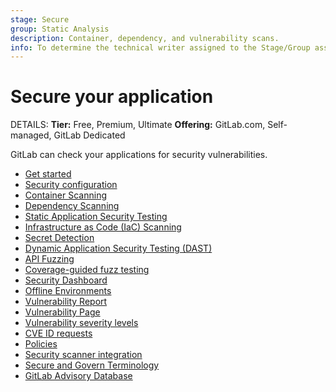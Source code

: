 ```yaml
---
stage: Secure
group: Static Analysis
description: Container, dependency, and vulnerability scans.
info: To determine the technical writer assigned to the Stage/Group associated with this page, see https://handbook.gitlab.com/handbook/product/ux/technical-writing/#assignments
---
```


# Secure your application

DETAILS:
**Tier:** Free, Premium, Ultimate
**Offering:** GitLab.com, Self-managed, GitLab Dedicated

GitLab can check your applications for security vulnerabilities.

- [Get started](get-started-security.md)
- [Security configuration](configuration/index.md)
- [Container Scanning](container_scanning/index.md)
- [Dependency Scanning](dependency_scanning/index.md)
- [Static Application Security Testing](sast/index.md)
- [Infrastructure as Code (IaC) Scanning](iac_scanning/index.md)
- [Secret Detection](secret_detection/index.md)
- [Dynamic Application Security Testing (DAST)](dast/index.md)
- [API Fuzzing](api_fuzzing/index.md)
- [Coverage-guided fuzz testing](coverage_fuzzing/index.md)
- [Security Dashboard](security_dashboard/index.md)
- [Offline Environments](offline_deployments/index.md)
- [Vulnerability Report](vulnerability_report/index.md)
- [Vulnerability Page](vulnerabilities/index.md)
- [Vulnerability severity levels](vulnerabilities/severities.md)
- [CVE ID requests](cve_id_request.md)
- [Policies](policies/index.md)
- [Security scanner integration](../../development/integrations/secure.md)
- [Secure and Govern Terminology](terminology/index.md)
- [GitLab Advisory Database](gitlab_advisory_database/index.md)
